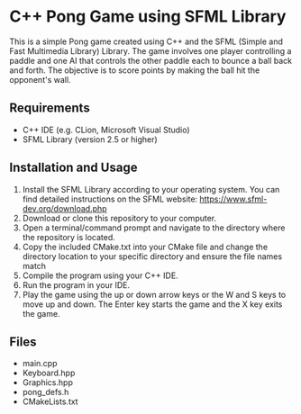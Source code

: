 # C++ Pong Game using SFML Library

This is a simple Pong game created using C++ and the SFML (Simple and Fast Multimedia Library) Library. The game involves one player controlling a paddle and one AI that controls the other paddle each to bounce a ball back and forth. The objective is to score points by making the ball hit the opponent's wall.
## Requirements

* C++ IDE (e.g. CLion, Microsoft Visual Studio)
* SFML Library (version 2.5 or higher)

## Installation and Usage

1. Install the SFML Library according to your operating system. You can find detailed instructions on the SFML website: https://www.sfml-dev.org/download.php
2. Download or clone this repository to your computer.
3. Open a terminal/command prompt and navigate to the directory where the repository is located.
4. Copy the included CMake.txt into your CMake file and change the directory location to your specific directory and ensure the file names match
5. Compile the program using your C++ IDE. 
6. Run the program in your IDE.
7. Play the game using the up or down arrow keys or the W and S keys to move up and down. The Enter key starts the game and the X key exits the game.

## Files
* main.cpp
* Keyboard.hpp
* Graphics.hpp
* pong_defs.h
* CMakeLists.txt
